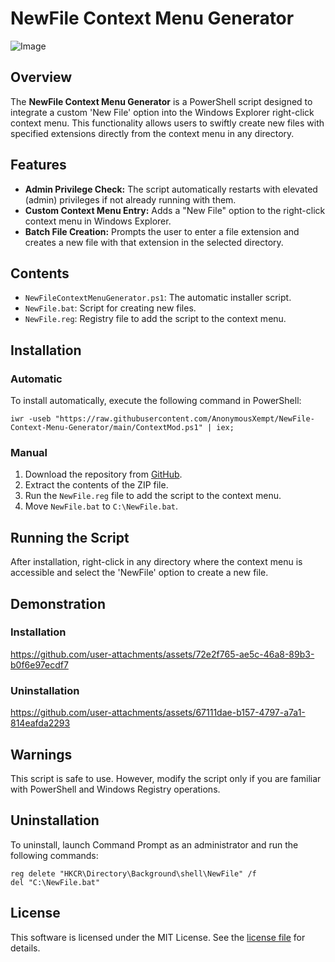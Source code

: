 # NewFile Context Menu Generator
![Image](https://github.com/user-attachments/assets/f20e5a8e-57eb-42f7-b201-6f5f94e48639)

## Overview

The **NewFile Context Menu Generator** is a PowerShell script designed to integrate a custom 'New File' option into the Windows Explorer right-click context menu. This functionality allows users to swiftly create new files with specified extensions directly from the context menu in any directory.

## Features

- **Admin Privilege Check:** The script automatically restarts with elevated (admin) privileges if not already running with them.
- **Custom Context Menu Entry:** Adds a "New File" option to the right-click context menu in Windows Explorer.
- **Batch File Creation:** Prompts the user to enter a file extension and creates a new file with that extension in the selected directory.

## Contents

- `NewFileContextMenuGenerator.ps1`: The automatic installer script.
- `NewFile.bat`: Script for creating new files.
- `NewFile.reg`: Registry file to add the script to the context menu.

## Installation

### Automatic

To install automatically, execute the following command in PowerShell:

```
iwr -useb "https://raw.githubusercontent.com/AnonymousXempt/NewFile-Context-Menu-Generator/main/ContextMod.ps1" | iex;
```
### Manual

1. Download the repository from [GitHub](https://github.com/AnonymousXempt/NewFile-Context-Menu-Generator/archive/refs/heads/main.zip).
2. Extract the contents of the ZIP file.
3. Run the `NewFile.reg` file to add the script to the context menu.
4. Move `NewFile.bat` to `C:\NewFile.bat`.

## Running the Script

After installation, right-click in any directory where the context menu is accessible and select the 'NewFile' option to create a new file.

## Demonstration

### Installation
https://github.com/user-attachments/assets/72e2f765-ae5c-46a8-89b3-b0f6e97ecdf7

### Uninstallation
https://github.com/user-attachments/assets/67111dae-b157-4797-a7a1-814eafda2293

## Warnings

This script is safe to use. However, modify the script only if you are familiar with PowerShell and Windows Registry operations.

## Uninstallation

To uninstall, launch Command Prompt as an administrator and run the following commands:

```
reg delete "HKCR\Directory\Background\shell\NewFile" /f
del "C:\NewFile.bat"
```

## License

This software is licensed under the MIT License. See the [license file](https://github.com/AnonymousXempt/NewFile-Context-Menu-Generator/blob/main/LICENSE) for details.
